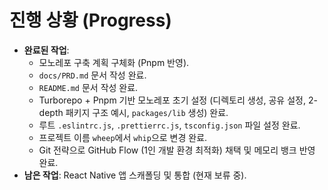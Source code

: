 # 진행 상황 (Progress)

- **완료된 작업**:
  - 모노레포 구축 계획 구체화 (Pnpm 반영).
  - `docs/PRD.md` 문서 작성 완료.
  - `README.md` 문서 작성 완료.
  - Turborepo + Pnpm 기반 모노레포 초기 설정 (디렉토리 생성, 공유 설정, 2-depth 패키지 구조 예시, `packages/lib` 생성) 완료.
  - 루트 `.eslintrc.js`, `.prettierrc.js`, `tsconfig.json` 파일 설정 완료.
  - 프로젝트 이름 `wheep`에서 `whip`으로 변경 완료.
  - Git 전략으로 GitHub Flow (1인 개발 환경 최적화) 채택 및 메모리 뱅크 반영 완료.
- **남은 작업**: React Native 앱 스캐폴딩 및 통합 (현재 보류 중).
